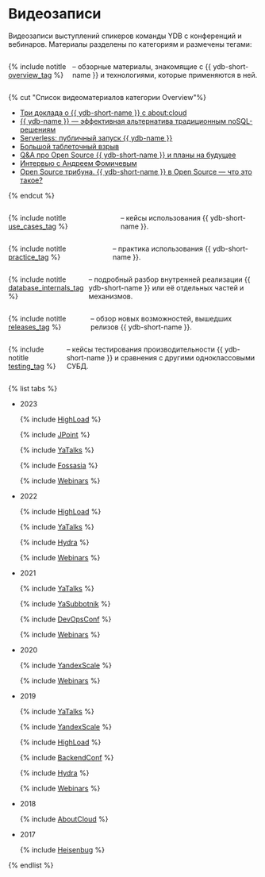 # Видеозаписи

Видеозаписи выступлений спикеров команды YDB с конференций и вебинаров. Материалы разделены по категориям и размечены тегами:

<div style="display:flex; flex-direction:row; column-gap: 10px;">

{% include notitle [overview_tag](./_includes/tags.md#overview) %}

<p> – обзорные материалы, знакомящие с {{ ydb-short-name }} и технологиями, которые применяются в ней.</p>

</div>

{% cut "Список видеоматериалов категории Overview"%}

* [Три доклада о {{ ydb-short-name }} с about:cloud](#2018-conf-about-cloud})
* [{{ ydb-name }} — эффективная альтернатива традиционным noSQL-решениям](#2019-conf-yascale-ydb-nosql-alt)
* [Serverless: публичный запуск {{ ydb-name }}](#2021-conf-yandex-scale)
* [Большой таблеточный взрыв](#2021-conf-yatalks-big-tablet-exp)
* [Q&A про Open Source {{ ydb-short-name }} и планы на будущее](#2022-conf-hl-qa)
* [Интервью с Андреем Фомичевым](#2022-conf-hydra-interview)
* [Open Source трибуна. {{ ydb-short-name }} в Open Source — что это такое?](#2022-conf-yatalks-open-source)

{% endcut %}

<div style="display:flex; flex-direction:row; column-gap: 10px;">

{% include notitle [use_cases_tag](./_includes/tags.md#use_cases) %}

<p> – кейсы использования {{ ydb-short-name }}.</p>

</div>

<div style="display:flex; flex-direction:row; column-gap: 10px;">

{% include notitle [practice_tag](./_includes/tags.md#practice) %}

<p> – практика использования {{ ydb-short-name }}.</p>

</div>

<div style="display:flex; flex-direction:row; column-gap: 10px;">

{% include notitle [database_internals_tag](./_includes/tags.md#database_internals) %}

<p> – подробный разбор внутренней реализации {{ ydb-short-name }} или её отдельных частей и механизмов.</p>

</div>

<div style="display:flex; flex-direction:row; column-gap: 10px;">

{% include notitle [releases_tag](./_includes/tags.md#releases) %}

<p> – обзор новых возможностей, вышедших релизов {{ ydb-short-name }}.</p>

</div>


</div>

<div style="display:flex; flex-direction:row; column-gap: 10px;">

{% include notitle [testing_tag](./_includes/tags.md#testing) %}

<p> – кейсы тестирования производительности {{ ydb-short-name }} и сравнения с другими одноклассовыми СУБД.</p>

</div>



{% list tabs %}

  - 2023

    {% include [HighLoad](./_includes/conferences/2023/HighLoad.md) %}

    {% include [JPoint](./_includes/conferences/2023/JPoint.md) %}

    {% include [YaTalks](./_includes/conferences/2023/YaTalks.md) %}

    {% include [Fossasia](./_includes/conferences/2023/Fossasia.md) %}

    {% include [Webinars](./_includes/webinars/2023/webinars.md) %}

  - 2022

    {% include [HighLoad](./_includes/conferences/2022/HighLoad.md) %}

    {% include [YaTalks](./_includes/conferences/2022/YaTalks.md) %}

    {% include [Hydra](./_includes/conferences/2022/Hydra.md) %}

    {% include [Webinars](./_includes/webinars/2022/webinars.md) %}

  - 2021

    {% include [YaTalks](./_includes/conferences/2021/YaTalks.md) %}

    {% include [YaSubbotnik](./_includes/conferences/2021/YaSubbotnik.md) %}

    {% include [DevOpsConf](./_includes/conferences/2021/DevOpsConf.md) %}

    {% include [Webinars](./_includes/webinars/2021/webinars.md) %}

  - 2020

    {% include [YandexScale](./_includes/conferences/2020/YandexScale.md) %}

    {% include [Webinars](./_includes/webinars/2020/webinars.md) %}

  - 2019

    {% include [YaTalks](./_includes/conferences/2019/YaTalks.md) %}

    {% include [YandexScale](./_includes/conferences/2019/YandexScale.md) %}

    {% include [HighLoad](./_includes/conferences/2019/HighLoad.md) %}

    {% include [BackendConf](./_includes/conferences/2019/BackendConf.md) %}

    {% include [Hydra](./_includes/conferences/2019/Hydra.md) %}

    {% include [Webinars](./_includes/webinars/2019/webinars.md) %}

  - 2018

    {% include [AboutCloud](./_includes/conferences/2018/about_cloud.md) %}

  - 2017 

    {% include [Heisenbug](./_includes/conferences/2017/Heisenbug.md) %}

{% endlist %}